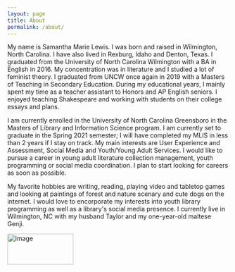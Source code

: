 ```yaml
---
layout: page
title: About
permalink: /about/
---
```


My name is Samantha Marie Lewis. I was born and raised in Wilmington, North Carolina. I have also lived in Rexburg, Idaho and Denton, Texas. I graduated from the University of North Carolina Wilmington with a BA in English in 2016. My concentration was in literature and I studied a lot of feminist theory. I graduated from UNCW once again in 2019 with a Masters of Teaching in Secondary Education. During my educational years, I mainly spent my time as a teacher assistant to Honors and AP English seniors. I enjoyed teaching Shakespeare and working with students on their college essays and plans. 

I am currently enrolled in the University of North Carolina Greensboro in the Masters of Library and Information Science program. I am currently set to graduate in the Spring 2021 semester; I will have completed my MLIS in less than 2 years if I stay on track. My main interests are User Experience and Assessment, Social Media and Youth/Young Adult Services. I would like to pursue a career in young adult literature collection management, youth programming or social media coordination. I plan to start looking for careers as soon as possible. 

My favorite hobbies are writing, reading, playing video and tabletop games and looking at paintings of forest and nature scenary and cute dogs on the internet. I would love to encorporate my interests into youth library programming as well as a library's social media presence. I currently live in Wilmington, NC with my husband Taylor and my one-year-old maltese Genji. 

[jekyll-organization]: https://github.com/jekyll

<a href="https://i.pinimg.com/">
         <img alt="image" https://i.pinimg.com/564x/e1/14/3b/e1143bd586d38e5b5be6913994eb67bb.jpg"
         width=150" height="70">
      </a>
